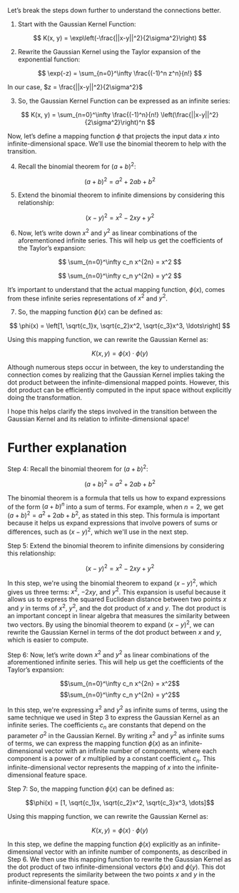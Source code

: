 Let’s break the steps down further to understand the connections better.

1. Start with the Gaussian Kernel Function:

$$
K(x, y) = \exp\left(-\frac{||x-y||^2}{2\sigma^2}\right)
$$

2. Rewrite the Gaussian Kernel using the Taylor expansion of the exponential function:

$$
\exp(-z) = \sum_{n=0}^\infty \frac{(-1)^n z^n}{n!}
$$

In our case, $z = \frac{||x-y||^2}{2\sigma^2}$

3. So, the Gaussian Kernel Function can be expressed as an infinite series:

$$
K(x, y) = \sum_{n=0}^\infty \frac{(-1)^n}{n!} \left(\frac{||x-y||^2}{2\sigma^2}\right)^n
$$

Now, let’s define a mapping function $\phi$ that projects the input data $x$ into infinite-dimensional space. We’ll use the binomial theorem to help with the transition.

4. Recall the binomial theorem for $(a+b)^2$:

$$
(a+b)^2 = a^2 + 2ab + b^2
$$

5. Extend the binomial theorem to infinite dimensions by considering this relationship:

$$
(x-y)^2 = x^2 - 2xy + y^2
$$

6. Now, let’s write down $x^2$ and $y^2$ as linear combinations of the aforementioned infinite series. This will help us get the coefficients of the Taylor’s expansion:

$$
\sum_{n=0}^\infty c_n x^{2n} = x^2
$$

$$
\sum_{n=0}^\infty c_n y^{2n} = y^2
$$

It’s important to understand that the actual mapping function, $\phi(x)$, comes from these infinite series representations of $x^2$ and $y^2$.

7. So, the mapping function $\phi(x)$ can be defined as:

$$
\phi(x) = \left[1, \sqrt{c_1}x, \sqrt{c_2}x^2, \sqrt{c_3}x^3, \ldots\right]
$$

Using this mapping function, we can rewrite the Gaussian Kernel as:

$$
K(x, y) = \phi(x) \cdot \phi(y)
$$

Although numerous steps occur in between, the key to understanding the connection comes by realizing that the Gaussian Kernel implies taking the dot product between the infinite-dimensional mapped points. However, this dot product can be efficiently computed in the input space without explicitly doing the transformation.

I hope this helps clarify the steps involved in the transition between the Gaussian Kernel and its relation to infinite-dimensional space!



# Further explanation
Step 4: Recall the binomial theorem for $(a+b)^2$:

$$(a + b)^2 = a^2 + 2ab + b^2$$

The binomial theorem is a formula that tells us how to expand expressions of the form $(a+b)^n$ into a sum of terms. For example, when $n=2$, we get $(a+b)^2 = a^2 + 2ab + b^2$, as stated in this step. This formula is important because it helps us expand expressions that involve powers of sums or differences, such as $(x-y)^2$, which we'll use in the next step.

Step 5: Extend the binomial theorem to infinite dimensions by considering this relationship:

$$(x - y)^2 = x^2 - 2xy + y^2$$

In this step, we're using the binomial theorem to expand $(x-y)^2$, which gives us three terms: $x^2$, $-2xy$, and $y^2$. This expansion is useful because it allows us to express the squared Euclidean distance between two points $x$ and $y$ in terms of $x^2$, $y^2$, and the dot product of $x$ and $y$. The dot product is an important concept in linear algebra that measures the similarity between two vectors. By using the binomial theorem to expand $(x-y)^2$, we can rewrite the Gaussian Kernel in terms of the dot product between $x$ and $y$, which is easier to compute.

Step 6: Now, let’s write down $x^2$ and $y^2$ as linear combinations of the aforementioned infinite series. This will help us get the coefficients of the Taylor’s expansion:

$$\sum_{n=0}^\infty c_n x^{2n} = x^2$$
$$\sum_{n=0}^\infty c_n y^{2n} = y^2$$

In this step, we're expressing $x^2$ and $y^2$ as infinite sums of terms, using the same technique we used in Step 3 to express the Gaussian Kernel as an infinite series. The coefficients $c_n$ are constants that depend on the parameter $\sigma^2$ in the Gaussian Kernel. By writing $x^2$ and $y^2$ as infinite sums of terms, we can express the mapping function $\phi(x)$ as an infinite-dimensional vector with an infinite number of components, where each component is a power of $x$ multiplied by a constant coefficient $c_n$. This infinite-dimensional vector represents the mapping of $x$ into the infinite-dimensional feature space.

Step 7: So, the mapping function $\phi(x)$ can be defined as:

$$\phi(x) = [1, \sqrt{c_1}x, \sqrt{c_2}x^2, \sqrt{c_3}x^3, \dots]$$

Using this mapping function, we can rewrite the Gaussian Kernel as:

$$K(x, y) = \phi(x) \cdot \phi(y)$$

In this step, we define the mapping function $\phi(x)$ explicitly as an infinite-dimensional vector with an infinite number of components, as described in Step 6. We then use this mapping function to rewrite the Gaussian Kernel as the dot product of two infinite-dimensional vectors $\phi(x)$ and $\phi(y)$. This dot product represents the similarity between the two points $x$ and $y$ in the infinite-dimensional feature space.
